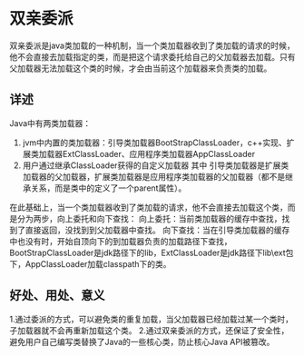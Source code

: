 # 双亲委派

双亲委派是java类加载的一种机制，当一个类加载器收到了类加载的请求的时候，他不会直接去加载指定的类，而是把这个请求委托给自己的父加载器去加载。只有父加载器无法加载这个类的时候，才会由当前这个加载器来负责类的加载。

## 详述
Java中有两类加载器：
1. jvm中内置的类加载器：引导类加载器BootStrapClassLoader，c++实现、扩展类加载器ExtClassLoader、应用程序类加载器AppClassLoader
2. 用户通过继承ClassLoader获得的自定义加载器
其中 引导类加载器是扩展类加载器的父加载器，扩展类加载器是应用程序类加载器的父加载器（都不是继承关系，而是类中的定义了一个parent属性）。

在此基础上，当一个类加载器收到了类加载的请求，他不会直接去加载这个类，而是分为两步，向上委托和向下查找：
向上委托：当前类加载器的缓存中查找，找到了直接返回，没找到到父加载器中查找。
向下查找：当在引导类加载器的缓存中也没有时，开始自顶向下的到加载器负责的加载路径下查找，BootStrapClassLoader是jdk路径下的lib，ExtClassLoader是jdk路径下lib\ext包下，AppClassLoader加载classpath下的类。

## 好处、用处、意义
1.通过委派的方式，可以避免类的重复加载，当父加载器已经加载过某一个类时，子加载器就不会再重新加载这个类。
2.通过双亲委派的方式，还保证了安全性，避免用户自己编写类替换了Java的一些核心类，防止核心Java API被篡改。
